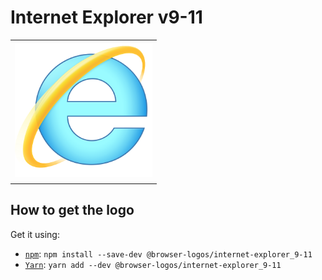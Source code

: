 Internet Explorer v9-11
=======================

<!-- markdownlint-disable line-length no-inline-html -->
<table>
    <tr height=230>
        <td>
            <a href="https://github.com/alrra/browser-logos/tree/8fab53c2544fe45642f4b330f21c426a07c63367/src/archive/internet-explorer_9-11">
                <img width=220 src="https://raw.githubusercontent.com/alrra/browser-logos/8fab53c2544fe45642f4b330f21c426a07c63367/src/archive/internet-explorer_9-11/internet-explorer_9-11.svg?sanitize=true" alt="Internet Explorer v9-11 browser logo">
            </a>
        </td>
    </tr>
</table>
<!-- markdownlint-enable line-length no-inline-html -->

How to get the logo
-------------------

Get it using:

* [`npm`][npm]: `npm install --save-dev @browser-logos/internet-explorer_9-11`
* [`Yarn`][yarn]: `yarn add --dev @browser-logos/internet-explorer_9-11`

<!-- Link labels: -->

[npm]: https://www.npmjs.com/
[yarn]: https://yarnpkg.com/
